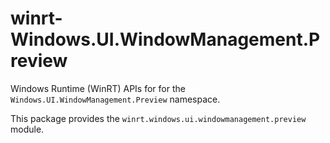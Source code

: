 <!-- warning: Please don't edit this file. It was automatically generated. -->

# winrt-Windows.UI.WindowManagement.Preview

Windows Runtime (WinRT) APIs for for the `Windows.UI.WindowManagement.Preview` namespace.

This package provides the `winrt.windows.ui.windowmanagement.preview` module.
